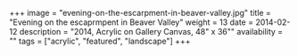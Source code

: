 +++
image = "evening-on-the-escarpment-in-beaver-valley.jpg"
title = "Evening on the escaprmpent in Beaver Valley"
weight = 13
date = 2014-02-12
description = "2014, Acrylic on Gallery Canvas, 48\" x 36\""
availability = ""
tags = ["acrylic", "featured", "landscape"]
+++
